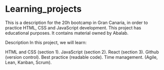 # Learning_projects
This is a description for the 20h bootcamp in Gran Canaria, in order to practice HTML, CSS and JavaScript development. 
This project has educational purposes. It contains material owned by Abalab.

Description
In this project, we will learn:

HTML and CSS (section 1).
JavaScript (section 2).
React (section 3).
Github (version control).
Best practice (readable code).
Time management. (Agile, Lean, Kanban, Scrum).
